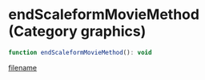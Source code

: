 # endScaleformMovieMethod (Category graphics)

```js
function endScaleformMovieMethod(): void
```

[filename](endScaleformMovieMethod_m.md ':include')